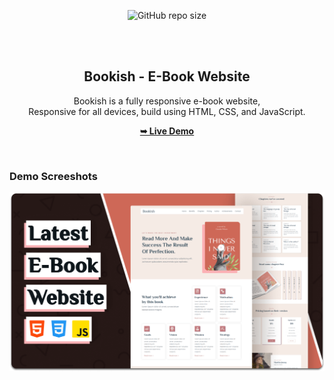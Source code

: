 <div align="center">
  
  ![GitHub repo size](https://img.shields.io/github/repo-size/codewithsadee/bookish)
  
  <br />
  <br />

  <h2 align="center">Bookish - E-Book Website</h2>

  Bookish is a fully responsive e-book website, <br />Responsive for all devices, build using HTML, CSS, and JavaScript.

  <a href="https://codewithsadee.github.io/bookish/"><strong>➥ Live Demo</strong></a>

</div>

<br />

### Demo Screeshots

![Bookish Desktop Demo](./readme-images/desktop.png "Desktop Demo")
